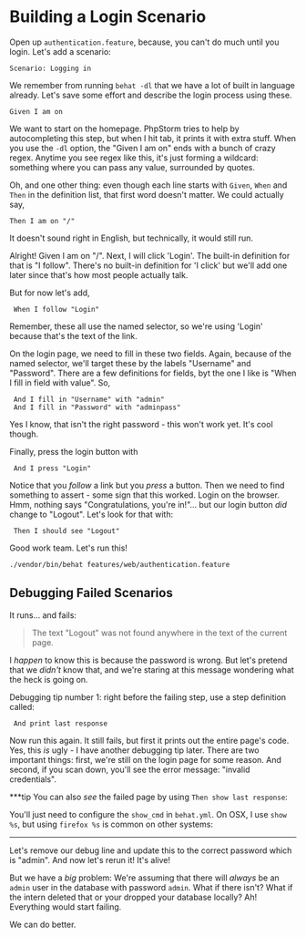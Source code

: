 # Building a Login Scenario

Open up `authentication.feature`, because, you can't do much until you
login. Let's add a scenario:

    Scenario: Logging in

We remember from running `behat -dl` that we have a lot of built in language
already. Let's save some effort and describe the login process using these.

    Given I am on 

We want to start on the homepage. PhpStorm tries to help by autocompleting this
step, but when I hit tab, it prints it with extra stuff. When you use the `-dl`
option, the "Given I am on" ends with a bunch of crazy regex. Anytime you see
regex like this, it's just forming a wildcard: something where you can pass any
value, surrounded by quotes.

Oh, and one other thing: even though each line starts with `Given`, `When` and
`Then` in the definition list, that first word doesn't matter. We could actually
say,

    Then I am on "/"

It doesn't sound right in English, but technically, it would still run.

Alright! Given I am on "/". Next, I will click 'Login'. The built-in definition for
that is "I follow". There's no built-in definition for 'I click' but we'll add one
later since that's how most people actually talk.

But for now let's add,

     When I follow "Login"

Remember, these all use the named selector, so we're using 'Login' because that's the
text of the link.

On the login page, we need to fill in these two fields. Again, because of the named
selector, we'll target these by the labels "Username" and "Password". There are a few
definitions for fields, byt the one I like is "When I fill in field with value". So,

     And I fill in "Username" with "admin"
     And I fill in "Password" with "adminpass"

Yes I know, that isn't the right password - this won't work yet. It's cool though.

Finally, press the login button with

     And I press "Login"

Notice that you *follow* a link but you *press* a button. Then we need to find something
to assert - some sign that this worked. Login on the browser. Hmm, nothing says
"Congratulations, you're in!"... but our login button *did* change to "Logout". Let's
look for that with: 

     Then I should see "Logout"

Good work team. Let's run this!

```bash
./vendor/bin/behat features/web/authentication.feature
```

## Debugging Failed Scenarios

It runs... and fails:

> The text "Logout" was not found anywhere in the text of the current page.

I *happen* to know this is because the password is wrong. But let's pretend that
we *didn't* know that, and we're staring at this message wondering what the heck
is going on.

Debugging tip number 1: right before the failing step, use a step definition called:

     And print last response

Now run this again. It still fails, but first it prints out the entire page's code. Yes,
this *is* ugly - I have another debugging tip later. There are two important things: first,
we're still on the login page for some reason. And second, if you scan down, you'll see
the error message: "invalid credentials".

***tip
You can also *see* the failed page by using `Then show last response`:



You'll just need to configure the `show_cmd` in `behat.yml`. On OSX, I use `show %s`,
but using `firefox %s` is common on other systems:



***

Let's remove our debug line and update this to the correct password which is
"admin". And now let's rerun it! It's alive!

But we have a *big* problem: We're assuming that there will *always* be an `admin`
user in the database with password `admin`. What if there isn't? What if the intern
deleted that or your dropped your database locally? Ah! Everything would start failing.

We can do better.
